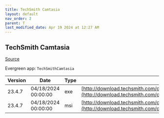 ```yaml
---
title: TechSmith Camtasia
layout: default
nav_order: 2
parent: T
last_modified_date: Apr 19 2024 at 12:27 AM
---
```


## TechSmith Camtasia

[Source](https://www.techsmith.com/)

Evergreen app: `TechSmithCamtasia`

| Version | Date                | Type | URI                                                                                                                                                |
| ------- | ------------------- | ---- | -------------------------------------------------------------------------------------------------------------------------------------------------- |
| 23.4.7  | 04/18/2024 00:00:00 | exe  | [http://download.techsmith.com/camtasiastudio/releases/2347/camtasia.exe](http://download.techsmith.com/camtasiastudio/releases/2347/camtasia.exe) |
| 23.4.7  | 04/18/2024 00:00:00 | msi  | [http://download.techsmith.com/camtasiastudio/releases/2347/camtasia.msi](http://download.techsmith.com/camtasiastudio/releases/2347/camtasia.msi) |
